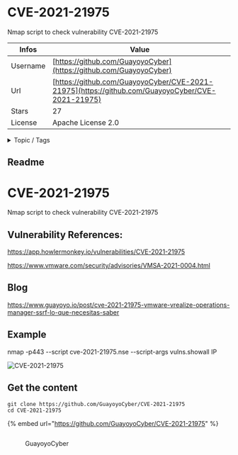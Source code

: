 # CVE-2021-21975

Nmap script to check vulnerability CVE-2021-21975

| Infos    | Value                                                              |
| -------- | -------------------------------------------------------------------|
| Username | [https://github.com/GuayoyoCyber](https://github.com/GuayoyoCyber) |
| Url      | [https://github.com/GuayoyoCyber/CVE-2021-21975](https://github.com/GuayoyoCyber/CVE-2021-21975)                                               |
| Stars    | 27                                                          |
| License  | Apache License 2.0                                                        |

<details>

<summary>Topic / Tags</summary>

* cve-2021-21975* nmap* nmap-script

</details>

## Readme

# CVE-2021-21975
Nmap script to check vulnerability CVE-2021-21975

## Vulnerability References:

https://app.howlermonkey.io/vulnerabilities/CVE-2021-21975

https://www.vmware.com/security/advisories/VMSA-2021-0004.html

## Blog
https://www.guayoyo.io/post/cve-2021-21975-vmware-vrealize-operations-manager-ssrf-lo-que-necesitas-saber

## Example

nmap -p443 --script cve-2021-21975.nse --script-args vulns.showall IP

![CVE-2021-21975](https://user-images.githubusercontent.com/63943179/113367112-8fca1c00-9331-11eb-918a-18cd14ef0e8e.gif)



## Get the content

```
git clone https://github.com/GuayoyoCyber/CVE-2021-21975
cd CVE-2021-21975
```

{% embed url="https://github.com/GuayoyoCyber/CVE-2021-21975" %}

<figure><img src="https://avatars.githubusercontent.com/u/17362318?v=4" alt=""><figcaption><p>GuayoyoCyber</p></figcaption></figure>
